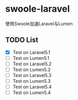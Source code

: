 # swoole-laravel

使用Swoole加速Laravel与Lumen

## TODO List

- [x] Test on Laravel5.1
- [ ] Test on Lumen5.1
- [ ] Test on Laravel5.2
- [ ] Test on Lumen5.2
- [ ] Test on Laravel5.3
- [ ] Test on Lumen5.3
- [ ] Test on Laravel5.4
- [ ] Test on Lumen5.4
